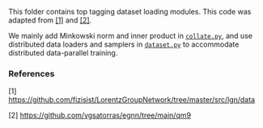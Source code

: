 
This folder contains top tagging dataset loading modules. This code was adapted from [[1]](https://github.com/fizisist/LorentzGroupNetwork/tree/master/src/lgn/data) and [[2]](https://github.com/vgsatorras/egnn/tree/main/qm9).

We mainly add Minkowski norm and inner product in [`collate.py`](./collate.py), and use distributed data loaders and samplers  in [`dataset.py`](./dataset.py) to accommodate distributed data-parallel training.

### References
[1] https://github.com/fizisist/LorentzGroupNetwork/tree/master/src/lgn/data

[2] https://github.com/vgsatorras/egnn/tree/main/qm9